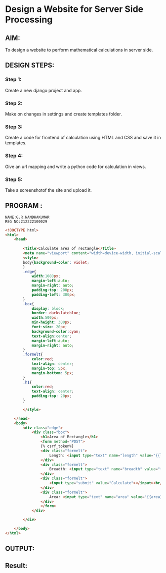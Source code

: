 # Design a Website for Server Side Processing

## AIM:
To design a website to perform mathematical calculations in server side.

## DESIGN STEPS:

### Step 1:
Create a new django project and app.


### Step 2:
Make on changes in settings and create templates folder.


### Step 3:
Create a code for frontend of calculation using HTML and CSS and save it in templates.


### Step 4:
Give an url mapping and write a python code for calculation in views.


### Step 5:
Take a screenshotof the site and upload it.


## PROGRAM :
```
NAME:G.R.NANDHAKUMAR
REG NO:212222100029
```
```html
<!DOCTYPE html>
<html>
    <head>
        
        <Title>Calculate area of rectangle</Title>
        <meta name="viewport" content="width=device-width, initial-scale=1.0">
        <style>
        body{background-color: violet;
        }
        .edge{
            width:1080px;
            margin-left:auto;
            margin-right: auto;
            padding-top: 200px;
            padding-left: 300px;
        }
        .box{
            display: block;
            border: darkslateblue;
            width:500px;
            min-height: 300px;
            font-size: 20px;
            background-color:cyan;
            text-align:center;
            margin-left:auto;
            margin-right: auto;
        }
        .formelt{
            color:red;
            text-align: center;
            margin-top: 5px;
            margin-bottom: 5px;
        }
        .h1{
            color:red;
            text-align: center;
            padding-top: 20px;
        }

        </style>

    </head>
    <body>
        <div class="edge">
            <div class="box">
                <h1>Area of Rectangle</h1>
                <form method="POST">
                {% csrf_token%}
                <div class="formelt">
                    Length: <input type="text" name="length" value="{{length}}"></input>(in m)<br/>
                </div>
                <div class="formelt">
                    Breadth: <input type="text" name="breadth" value="{{breadth}}"></input>(in m)<br/>
                </div>
                <div class="formelt">
                    <input type="submit" value="Calculate"></input><br/>
                </div>
                <div class="formelt">
                    Area: <input type="text" name="area" value="{{area}}"></input>m<sup>2</sup><br/>
                </div>
                </form>
            </div>

        </div>

    </body>
</html>
```

## OUTPUT:



## Result:

